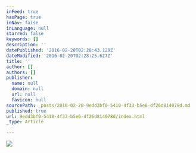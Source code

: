 ```yaml
---
inFeed: true
hasPage: true
inNav: false
inLanguage: null
starred: false
keywords: []
description: ''
datePublished: '2016-02-20T02:28:43.129Z'
dateModified: '2016-02-20T02:28:25.627Z'
title: ''
author: []
authors: []
publisher:
  name: null
  domain: null
  url: null
  favicon: null
sourcePath: _posts/2016-02-20-9edd3bf0-5410-4f33-b5e6-df26d814078d.md
published: true
url: 9edd3bf0-5410-4f33-b5e6-df26d814078d/index.html
_type: Article

---
```

![](https://the-grid-user-content.s3-us-west-2.amazonaws.com/8e97c51f-4daa-46d0-a1ee-072554f7f6f8.jpg)